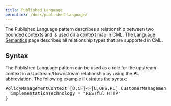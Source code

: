 ```yaml
---
title: Published Language
permalink: /docs/published-language/
---
```


The Published Language pattern describes a relationship between two bounded contexts and is used on a [context map](/docs/context-map/) in CML. The [Language Semantics](https://contextmapper.org/docs/language-model/) page describes all relationship types that are supported in CML.

## Syntax
The Published Language pattern can be used as a role for the upstream context in a Upstream/Downstream relationship by using the **PL** abbreviation.
The following example illustrates the syntax:

<div class="highlight"><pre><span></span>PolicyManagementContext [<span class="k">D</span>,<span class="k">CF</span>]&lt;-[<span class="k">U</span>,<span class="k">OHS</span>,<span class="k">PL</span>] CustomerManagementContext {
  <span class="k">implementationTechnology</span> = <span class="s">&quot;RESTful HTTP&quot;</span>
}
</pre></div>
